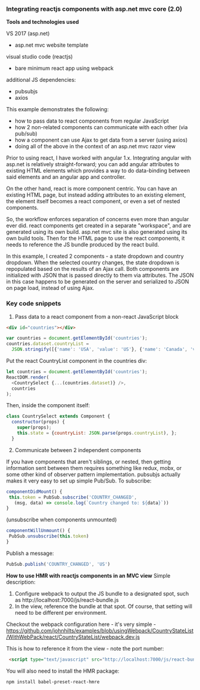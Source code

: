 ### Integrating reactjs components with asp.net mvc core (2.0)

**Tools and technologies used**

VS 2017 (asp.net)
- asp.net mvc website template 

visual studio code (reactjs)
- bare minimum react app using webpack

additional JS dependencies:
- pubsubjs
- axios

This example demonstrates the following:
- how to pass data to react components from regular JavaScript
- how 2 non-related components can communicate with each other (via pub/sub)
- how a component can use Ajax to get data from a server (using axios)
- doing all of the above in the context of an asp.net mvc razor view

Prior to using react, I have worked with angular 1.x. Integrating angular with asp.net is relatively straight-forward; you can add angular attributes to existing HTML elements which provides a way to do data-binding between said elements and an angular app and controller. 

On the other hand, react is more component centric. You can have an existing HTML page, but instead adding attributes to an existing element, the element itself becomes a react component, or even a set of nested components. 

So, the workflow enforces separation of concerns even more than angular ever did. react components get created in a separate "workspace", and are generated using its own build. asp.net mvc site is also generated using its own build tools. Then for the HTML page to use the react components, it needs to reference the JS bundle produced by the react build.

In this example, I created 2 components - a state dropdown and country dropdown. When the selected country changes, the state dropdown is repopulated based on the results of an Ajax call. Both components are initialized with JSON that is passed directly to them via attributes. The JSON in this case happens to be generated on the server and serialized to JSON on page load, instead of using Ajax.

### Key code snippets
1. Pass data to a react component from a non-react JavaScript block
```html
<div id="countries"></div>
```
```javascript
var countries = document.getElementById('countries');
countries.dataset.countryList = 
  JSON.stringify([{'name': 'USA', 'value': 'US'}, {'name': 'Canada', 'value': 'CA'}]);
```
Put the react CountryList component in the countries div:
```javascript
let countries = document.getElementById('countries');
ReactDOM.render(
  <CountrySelect {...(countries.dataset)} />,
  countries
);
```
Then, inside the component itself:
```javascript
class CountrySelect extends Component {
  constructor(props) {
    super(props);
    this.state = {countryList: JSON.parse(props.countryList), };
  }
```
2. Communicate between 2 independent components

If you have components that aren't siblings, or nested, then getting information sent between them requires something like redux, mobx, or some other kind of observer pattern implementation. pubsubjs actually makes it very easy to set up simple Pub/Sub.
To subscribe:
```javascript
componentDidMount() {
 this.token = PubSub.subscribe('COUNTRY_CHANGED', 
   (msg, data) => console.log(`Country changed to: ${data}`))
}
```
(unsubscribe when components unmounted)
```javascript
componentWillUnmount() {
 PubSub.unsubscribe(this.token)
}
```
Publish a message:
```javascript
PubSub.publish('COUNTRY_CHANGED', 'US')
```
**How to use HMR with reactjs components in an MVC view**
Simple description:
1. Configure webpack to output the JS bundle to a designated spot, such as http://localhost:7000/js/react-bundle.js
2. In the view, reference the bundle at that spot. Of course, that setting will need to be different per environment.

Checkout the webpack configuration here - it's very simple -
https://github.com/johnhilts/examples/blob/usingWebpack/CountryStateList/WithWebPack/react/CountryStateList/webpack.dev.js

This is how to reference it from the view - note the port number:
```html
 <script type="text/javascript" src="http://localhost:7000/js/react-bundle.js"></script>
 ```
 You will also need to install the HMR package:
 ```bash
npm install babel-preset-react-hmre
 ```

